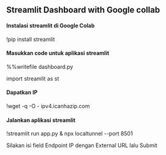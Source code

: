## Streamlit Dashboard with Google collab
#### Instalasi streamlit di Google Colab
!pip install streamlit


#### Masukkan code untuk aplikasi streamlit
%%writefile dashboard.py

import streamlit as st

#### Dapatkan IP
!wget -q -O - ipv4.icanhazip.com


#### Jalankan aplikasi streamlit
!streamlit run app.py & npx localtunnel --port 8501


Silakan isi field Endpoint IP dengan External URL lalu Submit
